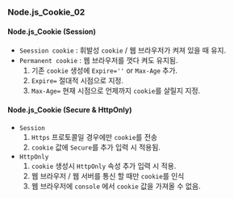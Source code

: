### Node.js_Cookie_02

#### Node.js_Cookie (Session)
- `Seession cookie` : 휘발성 `cookie` / 웹 브라우저가 켜져 있을 때 유지.
- `Permanent cookie` : 웹 브라우저를 껏다 켜도 유지됨.
  1. 기존 `cookie` 생성에 `Expire=''` or `Max-Age` 추가.
  2. `Expire=` 절대적 시점으로 지정.
  3. `Max-Age=` 현재 시점으로 언제까지 `cookie`를 살릴지 지정.

#### Node.js_Cookie (Secure & HttpOnly)
- `Session`
  1. `Https` 프로토콜일 경우에만 `cookie`를 전송
  2. `cookie` 값에 `Secure`를 추가 입력 시 적용됨.
- `HttpOnly`
  1. `cookie` 생성시 `HttpOnly` 속성 추가 입력 시 적용.
  2. 웹 브라우저 / 웹 서버를 통신 할 때만 `cookie`를 인식
  3. 웹 브라우저에 `console` 에서 `cookie` 값을 가져올 수 없음.